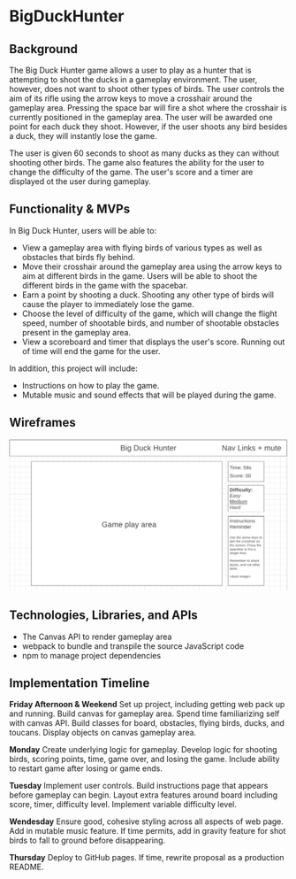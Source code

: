 # BigDuckHunter

## Background

The Big Duck Hunter game allows a user to play as a hunter that is attempting to shoot the ducks in a gameplay environment. The user, however, does not want to shoot other types of birds. The user controls the aim of its rifle using the arrow keys to move a crosshair around the gameplay area. Pressing the space bar will fire a shot where the crosshair is currently positioned in the gameplay area. The user will be awarded one point for each duck they shoot. However, if the user shoots any bird besides a duck, they will instantly lose the game. 

The user is given 60 seconds to shoot as many ducks as they can without shooting other birds. The game also features the ability for the user to change the difficulty of the game. The user's score and a timer are displayed ot the user during gameplay.

## Functionality & MVPs

In Big Duck Hunter, users will be able to:

- View a gameplay area with flying birds of various types as well as obstacles that birds fly behind.
- Move their crosshair around the gameplay area using the arrow keys to aim at different birds in the game. Users will be able to shoot the different birds in the game with the spacebar. 
- Earn a point by shooting a duck. Shooting any other type of birds will cause the player to immediately lose the game.
- Choose the level of difficulty of the game, which will change the flight speed, number of shootable birds, and number of shootable obstacles present in the gameplay area.
- View a scoreboard and timer that displays the user's score. Running out of time will end the game for the user.

In addition, this project will include:
- Instructions on how to play the game.
- Mutable music and sound effects that will be played during the game.

## Wireframes

![Wireframe](./assets/wireframe.png)

## Technologies, Libraries, and APIs

- The Canvas API to render gameplay area
- webpack to bundle and transpile the source JavaScript code
- npm to manage project dependencies

## Implementation Timeline

**Friday Afternoon & Weekend**
Set up project, including getting web pack up and running. Build canvas for gameplay area. Spend time familiarizing self with canvas API. Build classes for board, obstacles, flying birds, ducks, and toucans. Display objects on canvas gameplay area.

**Monday**
Create underlying logic for gameplay. Develop logic for shooting birds, scoring points, time, game over, and losing the game. Include ability to restart game after losing or game ends.

**Tuesday**
Implement user controls. Build instructions page that appears before gameplay can begin. Layout extra features around board including score, timer, difficulty level. Implement variable difficulty level.

**Wendesday**
Ensure good, cohesive styling across all aspects of web page. Add in mutable music feature. If time permits, add in gravity feature for shot birds to fall to ground before disappearing.

**Thursday**
Deploy to GitHub pages. If time, rewrite proposal as a production README.
